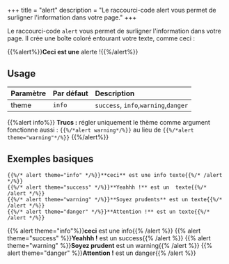 +++
title = "alert"
description = "Le raccourci-code alert vous permet de surligner l'information dans votre page."
+++

Le raccourci-code `alert` vous permet de surligner l'information dans votre page. Il crée une boîte coloré entourant votre texte, comme ceci : 

{{%alert%}}**Ceci est une** alerte !{{%/alert%}}
## Usage 

| Paramètre | Par défaut | Description |
|:--|:--|:--|
| theme | `info` | `success`, `info`,`warning`,`danger` |

{{%alert info%}}
**Trucs :** régler uniquement le thème comme argument fonctionne aussi : 
`{{%/*alert warning*/%}}`  au lieu de `{{%/*alert theme="warning"*/%}}`
{{%/alert%}}

## Exemples basiques

	{{%/* alert theme="info" */%}}**ceci** est une info texte{{%/* /alert */%}}
	{{%/* alert theme="success" */%}}**Yeahhh !** est un  texte{{%/* /alert */%}}
	{{%/* alert theme="warning" */%}}**Soyez prudents** est un texte{{%/* /alert */%}}
	{{%/* alert theme="danger" */%}}**Attention !** est un texte{{%/* /alert */%}}

{{% alert theme="info"%}}**ceci** est une info{{% /alert %}}
{{% alert theme="success" %}}**Yeahhh !** est un success{{% /alert %}}
{{% alert theme="warning" %}}**Soyez prudent** est un warning{{% /alert %}}
{{% alert theme="danger" %}}**Attention !** est un danger{{% /alert %}}